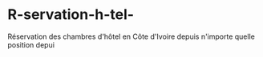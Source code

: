 # R-servation-h-tel-
Réservation des chambres d'hôtel en Côte d'Ivoire depuis n'importe quelle position depui
